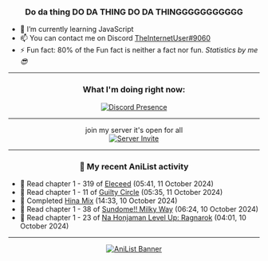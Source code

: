 <div align="center">

### Do da thing DO DA THING DO DA THINGGGGGGGGGGG
</div>

- 🌱 I’m currently learning JavaScript
- 📫 You can contact me on Discord [TheInternetUser#9060](https://discord.com/users/534117072796385300)
- ⚡ Fun fact: 80% of the Fun fact is neither a fact nor fun. _Statistics by me 😎_
<hr>

<div align="center">

### What I'm doing right now:
[![Discord Presence](https://lanyard.cnrad.dev/api/534117072796385300)](https://discord.com/users/534117072796385300)
<hr>

join my server it's open for all <br>
[![Server Invite](https://invidget.switchblade.xyz/bfYgVHxrSs)](https://discord.gg/bfYgVHxrSs)

<hr>
  
### 🌸 My recent AniList activity

</div>

<!-- ANILIST_ACTIVITY:start -->

-   📖 Read chapter 1 - 319 of [Eleceed](https://anilist.co/manga/106929) (05:41, 11 October 2024)
-   📖 Read chapter 1 - 11 of [Guilty Circle](https://anilist.co/manga/133592) (05:35, 11 October 2024)
-   📖 Completed [Hina Mix](https://anilist.co/manga/147746) (14:33, 10 October 2024)
-   📖 Read chapter 1 - 38 of [Sundome!! Milky Way](https://anilist.co/manga/100106) (06:24, 10 October 2024)
-   📖 Read chapter 1 - 23 of [Na Honjaman Level Up: Ragnarok](https://anilist.co/manga/179445) (04:01, 10 October 2024)

<!-- ANILIST_ACTIVITY:end -->
<hr>

<div align="center">

[![AniList Banner](https://img.anili.st/User/929966)](https://anilist.co/user/TheInternetUser)

<!-- ![Profile views](https://gpvc.arturio.dev/TheInternetUse7) Since 2023-01-09 -->
<br>


</div>
